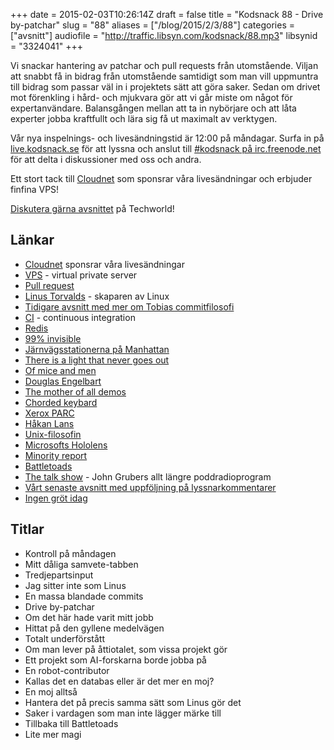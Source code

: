 +++
date = 2015-02-03T10:26:14Z
draft = false
title = "Kodsnack 88 - Drive by-patchar"
slug = "88"
aliases = ["/blog/2015/2/3/88"]
categories = ["avsnitt"]
audiofile = "http://traffic.libsyn.com/kodsnack/88.mp3"
libsynid = "3324041"
+++

Vi snackar hantering av patchar och pull requests från utomstående. Viljan att snabbt få in bidrag från utomstående samtidigt som man vill uppmuntra till bidrag som passar väl in i projektets sätt att göra saker. Sedan om drivet mot förenkling i hård- och mjukvara gör att vi går miste om något för expertanvändare. Balansgången mellan att ta in nybörjare och att låta experter jobba kraftfullt och lära sig få ut maximalt av verktygen.

Vår nya inspelnings- och livesändningstid är 12:00 på måndagar. Surfa in på [live.kodsnack.se](http://live.kodsnack.se) för att lyssna och anslut till [#kodsnack på irc.freenode.net](irc://irc.freenode.net:+7000/kodsnack) för att delta i diskussioner med oss och andra.

Ett stort tack till [Cloudnet](http://www.cloudnet.se) som sponsrar våra livesändningar och erbjuder finfina VPS!

[Diskutera gärna avsnittet](http://techworld.idg.se/2.2524/1.606453/) på Techworld!

## Länkar ##
* [Cloudnet](http://www.cloudnet.se) sponsrar våra livesändningar
* [VPS](http://en.wikipedia.org/wiki/Virtual_private_server) - virtual private server
* [Pull request](http://oss-watch.ac.uk/resources/pullrequest)
* [Linus Torvalds](http://en.wikipedia.org/wiki/Linus_Torvalds) - skaparen av Linux
* [Tidigare avsnitt med mer om Tobias commitfilosofi](http://kodsnack.se/3/)
* [CI](http://en.wikipedia.org/wiki/Continuous_integration) - continuous integration
* [Redis](http://en.wikipedia.org/wiki/Redis)
* [99% invisible](http://99percentinvisible.org/)
* [Järnvägsstationerna på Manhattan](http://99percentinvisible.org/episode/penn-station-sucks/)
* [There is a light that never goes out](http://99percentinvisible.org/episode/there-is-a-light-that-never-goes-out/)
* [Of mice and men](http://99percentinvisible.org/episode/of-mice-and-men/)
* [Douglas Engelbart](http://en.wikipedia.org/wiki/Douglas_Engelbart)
* [The mother of all demos](http://en.wikipedia.org/wiki/The_Mother_of_All_Demos)
* [Chorded keybard](http://en.wikipedia.org/wiki/Chorded_keyboard)
* [Xerox PARC](http://en.wikipedia.org/wiki/PARC_%28company%29)
* [Håkan Lans](http://en.wikipedia.org/wiki/H%C3%A5kan_Lans)
* [Unix-filosofin](http://en.wikipedia.org/wiki/Unix_philosophy)
* [Microsofts Hololens](http://www.microsoft.com/microsoft-hololens/en-us)
* [Minority report](http://en.wikipedia.org/wiki/Minority_Report_%28film%29)
* [Battletoads](http://en.wikipedia.org/wiki/Battletoads_%28video_game%29)
* [The talk show](http://daringfireball.net/thetalkshow/) - John Grubers allt längre poddradioprogram
* [Vårt senaste avsnitt med uppföljning på lyssnarkommentarer](http://kodsnack.se/86/)
* [Ingen gröt idag](http://appsnack.se/avsnitt/151-idag-fr-vi-snacka-om-appleEnApple-podcastfrnAppSnack)

## Titlar ##
* Kontroll på måndagen
* Mitt dåliga samvete-tabben
* Tredjepartsinput
* Jag sitter inte som Linus
* En massa blandade commits
* Drive by-patchar
* Om det här hade varit mitt jobb
* Hittat på den gyllene medelvägen
* Totalt  underförstått
* Om man lever på åttiotalet, som vissa projekt gör
* Ett projekt som AI-forskarna borde jobba på
* En robot-contributor
* Kallas det en databas eller är det mer en moj?
* En moj alltså
* Hantera det på precis samma sätt som Linus gör det
* Saker i vardagen som man inte lägger märke till
* Tillbaka till Battletoads
* Lite mer magi